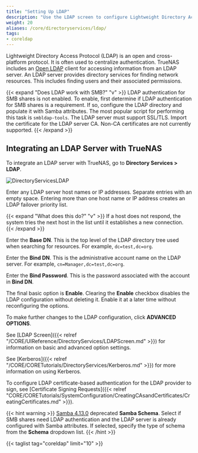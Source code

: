 ```yaml
---
title: "Setting Up LDAP"
description: "Use the LDAP screen to configure Lightweight Directory Access Protocol (LDAP) server settings on your TrueNAS"
weight: 20
aliases: /core/directoryservices/ldap/
tags:
- coreldap
---
```

 
Lightweight Directory Access Protocol (LDAP) is an open and cross-platform protocol. It is often used to centralize authentication. TrueNAS includes an [Open LDAP](https://www.openldap.org/) client for accessing information from an LDAP server. An LDAP server provides directory services for finding network resources. This includes finding users and their associated permissions.

{{< expand "Does LDAP work with SMB?" "v" >}}
LDAP authentication for SMB shares is not enabled. To enable, first determine if LDAP authentication for SMB shares is a requirement. If so, configure the LDAP directory and populate it with Samba attributes. The most popular script for performing this task is `smbldap-tools`. The LDAP server must support SSL/TLS. Import the certificate for the LDAP server CA. Non-CA certificates are not currently supported.
{{< /expand >}}

## Integrating an LDAP Server with TrueNAS

To integrate an LDAP server with TrueNAS, go to **Directory Services > LDAP**.

![DirectoryServicesLDAP](/images/CORE/12.0/DirectoryServicesLDAP.png "LDAP Options")

Enter any LDAP server host names or IP addresses.
Separate entries with an empty space.
Entering more than one host name or IP address creates an LDAP failover priority list.

{{< expand "What does this do?" "v" >}}
If a host does not respond, the system tries the next host in the list until it establishes a new connection.
{{< /expand >}}

Enter the **Base DN**.
This is the top level of the LDAP directory tree used when searching for resources.
For example, `dc=test,dc=org`.

Enter the **Bind DN**.
This is the administrative account name on the LDAP server.
For example, `cn=Manager,dc=test,dc=org`.

Enter the **Bind Password**.
This is the password associated with the account in **Bind DN**.

The final basic option is **Enable**.
Clearing the **Enable** checkbox disables the LDAP configuration without deleting it. Enable it at a later time without reconfiguring the options.

To make further changes to the LDAP configuration, click **ADVANCED OPTIONS**.

See [LDAP Screen]({{< relref "/CORE/UIReference/DirectoryServices/LDAPScreen.md" >}}) for information on basic and advanced option settings.

See [Kerberos]({{< relref "/CORE/CORETutorials/DirectoryServices/Kerberos.md" >}}) for more information on using Kerberos.

To configure LDAP certificate-based authentication for the LDAP provider to sign, see [Certificate Signing Requests]({{< relref "CORE/CORETutorials/SystemConfiguration/CreatingCAsandCertificates/CreatingCertificates.md" >}}).

{{< hint warning >}}
[Samba 4.13.0](https://www.samba.org/samba/history/samba-4.13.0.html) deprecated **Samba Schema**. Select if SMB shares need LDAP authentication and the LDAP server is already configured with Samba attributes. If selected, specify the type of schema from the **Schema** dropdown list.
{{< /hint >}}

{{< taglist tag="coreldap" limit="10" >}}
